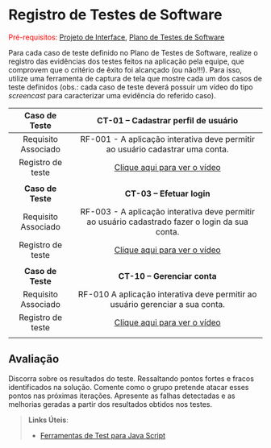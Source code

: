 # Registro de Testes de Software

<span style="color:red">Pré-requisitos: <a href="3-Projeto de Interface.md"> Projeto de Interface</a></span>, <a href="8-Plano de Testes de Software.md"> Plano de Testes de Software</a>

Para cada caso de teste definido no Plano de Testes de Software, realize o registro das evidências dos testes feitos na aplicação pela equipe, que comprovem que o critério de êxito foi alcançado (ou não!!!). Para isso, utilize uma ferramenta de captura de tela que mostre cada um dos casos de teste definidos (obs.: cada caso de teste deverá possuir um vídeo do tipo _screencast_ para caracterizar uma evidência do referido caso).

| **Caso de Teste** 	| **CT-01 – Cadastrar perfil de usuário** 	|
|:---:	|:---:	|
|	Requisito Associado 	| RF-001 - A aplicação interativa deve permitir ao usuário cadastrar uma conta. |
| Registro de teste 	| <a href="https://user-images.githubusercontent.com/100447878/197837893-6a7ccef1-6555-4ee2-a1b3-8ce5512bc8f6.mp4">Clique aqui para ver o vídeo</a> 
|  	|  	|
| **Caso de Teste** 	| **CT-03 – Efetuar login**	|
|	Requisito Associado 	| RF-003 - A aplicação interativa deve permitir ao usuário cadastrado fazer o login da sua conta. |
| Registro de teste 	| <a href="https://user-images.githubusercontent.com/100447878/197840485-5e0671ac-e1f5-4636-949c-bff34a2ec9a4.mp4">Clique aqui para ver o vídeo</a> 
|  	|  	|
| **Caso de Teste** 	| **CT-10 – Gerenciar conta**	|
|	Requisito Associado 	| RF-010 A aplicação interativa deve permitir ao usuário gerenciar a sua conta. |
| Registro de teste 	| <a href="">Clique aqui para ver o vídeo</a> 
|  	|  	|

## Avaliação

Discorra sobre os resultados do teste. Ressaltando pontos fortes e fracos identificados na solução. Comente como o grupo pretende atacar esses pontos nas próximas iterações. Apresente as falhas detectadas e as melhorias geradas a partir dos resultados obtidos nos testes.

> **Links Úteis**:
> - [Ferramentas de Test para Java Script](https://geekflare.com/javascript-unit-testing/)
